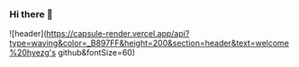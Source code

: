 ### Hi there 👋
![header](https://capsule-render.vercel.app/api?type=waving&color=_B897FF&height=200&section=header&text=welcome%20hyezg's github&fontSize=60)

<!--
**hyezg/hyezg** is a ✨ _special_ ✨ repository because its `README.md` (this file) appears on your GitHub profile.

Here are some ideas to get you started:

- 🔭 I’m currently working on ...
- 🌱 I’m currently learning ...
- 👯 I’m looking to collaborate on ...
- 🤔 I’m looking for help with ...
- 💬 Ask me about ...
- 📫 How to reach me: ...
- 😄 Pronouns: ...
- ⚡ Fun fact: ...
-->


